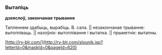 ### Вытапіць
**дзеяслоў, закончанае трыванне**

Тапленнем здабыць, вырабіць. В. сала. || незакончанае трыванне: вытопліваць. || назоўнік: вытопліванне і вытапка. || прыметнік: вытапны.

<a rel="author">[http://rv-blr.com/](http://rv-blr.com/slounik.jsp?letterId=0&maskId=0&pageId=620)</a>
